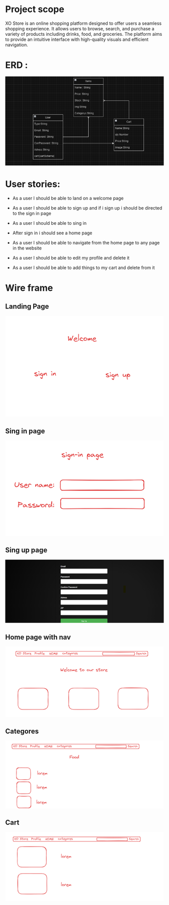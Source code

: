 # Project scope

XO Store is an online shopping platform designed to offer users a seamless shopping experience. It allows users to browse, search, and purchase a variety of products including drinks, food, and groceries. The platform aims to provide an intuitive interface with high-quality visuals and efficient navigation.

# ERD :

![](/public/Images/ERD.png)

# User stories:

- As a user I should be able to land on a welcome page

- As a user I should be able to sign up and if i sign up i should be directed to the sign in page

- As a user I should be able to sing in

- After sign in i should see a home page

- As a user I should be able to navigate from the home page to any page in the website

- As a user I should be able to edit my profile and delete it

- As a user I should be able to add things to my cart and delete from it

# Wire frame

## Landing Page

![](/public/Images/home%20page.png)

## Sing in page

![](/public/Images/Sign%20in%20page.png)

## Sing up page

![](/public/Images/Sign%20up%20page.png)

## Home page with nav

![](/public/Images/HOME%20PAGE%20WITH%20NAV.png)

## Categores

![](/public/Images/Categores%20%20page.png)

## Cart

![](/public/Images/CART%20page.png)
